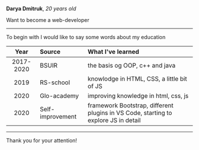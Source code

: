 **Darya Dmitruk**, *20 years old*

Want to become a web-developer
***
To begin with I would like to say some words about my education

|Year     | Source         | What I've learned
|:------: |:---------------|:----------------------------------------------------------------------------------- 
|2017-2020| BSUIR          | the basis og OOP, c++ and java
|2019     | RS-school      | knowlodge in HTML, CSS, a little bit of JS
|2020     | Glo-academy    | improving knowledge in html, css, js
|2020     |Self-improvement| framework Bootstrap, different plugins in VS Code, starting to explore JS in detail
***
Thank you for your attention!
